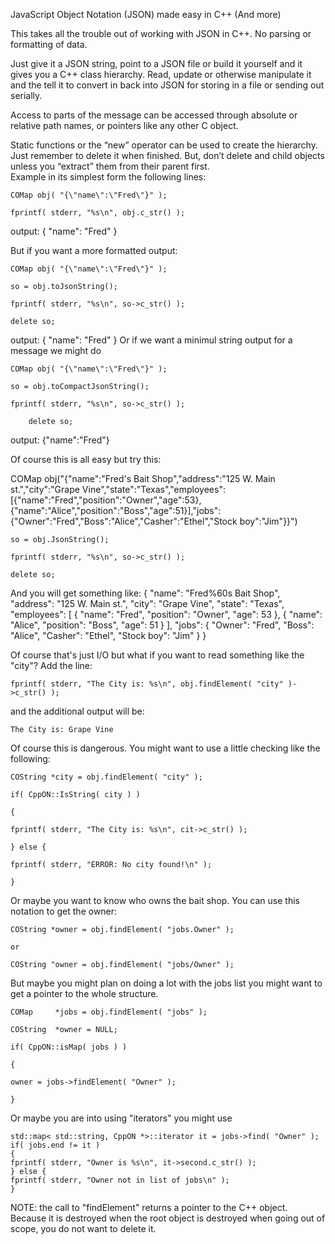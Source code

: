 
JavaScript Object Notation (JSON) made easy in C++ (And more)

This takes all the trouble out of working with JSON in C++.  No parsing or formatting of data.  

Just give it a JSON string, point to a JSON file or build it yourself and it gives you a C++ class hierarchy.  Read, update or otherwise manipulate it and the tell it to convert in back into JSON for storing in a file or sending out serially.

Access to parts of the message can be accessed through absolute or relative path names, or pointers like any other C object.

Static functions or the “new” operator can be used to create the hierarchy.  Just remember to delete it when finished.  But, don’t delete and child objects unless you “extract” them from their parent first.  
Example in its simplest form the following lines:

    COMap obj( "{\"name\":\"Fred\"}" );
    
    fprintf( stderr, "%s\n", obj.c_str() );

output:
    {
    "name": "Fred"
    }

But if you want a more formatted output:
  
    COMap obj( "{\"name\":\"Fred\"}" );
    
    so = obj.toJsonString();
   
    fprintf( stderr, "%s\n", so->c_str() );
    
    delete so;
    
output:
    {
        "name": "Fred"
    }
Or if we want a minimul string output for a message we might do

	COMap obj( "{\"name\":\"Fred\"}" );
 	
  	so = obj.toCompactJsonString();
   
   	fprintf( stderr, "%s\n", so->c_str() );
    
    	delete so;
     
output:
    {"name":"Fred"}

Of course this is all easy but try this:

  COMap obj("{\"name\":\"Fred's Bait Shop\",\"address\":\"125 W. Main st.\",\"city\":\"Grape Vine\",\"state\":\"Texas\",\"employees\": [{\"name\":\"Fred\",\"position\":\"Owner\",\"age\":53},{\"name\":\"Alice\",\"position\":\"Boss\",\"age\":51}],\"jobs\":{\"Owner\":\"Fred\",\"Boss\":\"Alice\",\"Casher\":\"Ethel\",\"Stock boy\":\"Jim\"}}")
	
 	so = obj.JsonString();
	
 	fprintf( stderr, "%s\n", so->c_str() );
	
 	delete so;

And you will get something like:
    {
        "name": "Fred%60s Bait Shop",
        "address": "125 W. Main st.",
        "city": "Grape Vine",
        "state": "Texas",
        "employees": 
        [
            {
                  "name": "Fred",
                  "position": "Owner",
                  "age": 53
              },
              {
                  "name": "Alice",
                  "position": "Boss",
                  "age": 51
              }
        ],
        "jobs": 
        {
            "Owner": "Fred",
            "Boss": "Alice",
            "Casher": "Ethel",
            "Stock boy": "Jim"
        }
    }
    
Of course that's just I/O  but what if you want to read something like the "city"?  Add the line:
    
    fprintf( stderr, "The City is: %s\n", obj.findElement( "city" )->c_str() );
    
and the additional output will be:
    
    The City is: Grape Vine

Of course this is dangerous.  You might want to use a little checking like the following:
    
    COString *city = obj.findElement( "city" );
    
    if( CppON::IsString( city ) )
    
    {
    
	fprintf( stderr, "The City is: %s\n", cit->c_str() );
    
    } else {
    
	fprintf( stderr, "ERROR: No city found!\n" );
    
    }
    
Or maybe you want to know who owns the bait shop.  You can use this notation to get the owner:
    
    COString *owner = obj.findElement( "jobs.Owner" );
    
	or
    
    COString "owner = obj.findElement( "jobs/Owner" );
    
But maybe you might plan on doing a lot with the jobs list you might want to get a pointer to the whole structure.
    
    COMap     *jobs = obj.findElement( "jobs" );
    
    COString  *owner = NULL;
    
    if( CppON::isMap( jobs ) )
    
    {
    
	owner = jobs->findElement( "Owner" );
    
    }
    
Or maybe you are into using "iterators" you might use
    
    std::map< std::string, CppON *>::iterator it = jobs->find( "Owner" );
    if( jobs.end != it )
    {
	fprintf( stderr, "Owner is %s\n", it->second.c_str() );
    } else {
	fprintf( stderr, "Owner not in list of jobs\n" );
    }
    
NOTE: the call to "findElement" returns a pointer to the C++ object.  Because it is destroyed when the root object is destroyed 
when going out of scope, you do not want to delete it.

  


    
    

    





 
